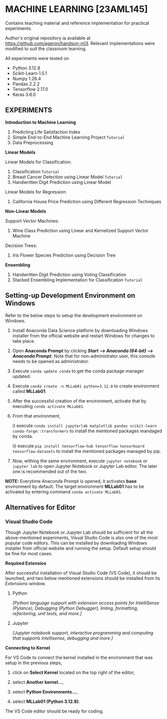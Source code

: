 # MACHINE LEARNING [23AML145]

Contains teaching material and reference implementation for practical experiments.

Author's original repository ia available at https://github.com/ageron/handson-ml3. Relevant implementations were modified to suit the classroom learning. 

All experiments were tested on
- Python 3.12.8
- Scikit-Learn 1.5.1
- Numpy 1.26.4
- Pandas 2.2.2
- Tensorflow 2.17.0
- Keras 3.6.0

## EXPERIMENTS

**Introduction to Machine Learning**
1. Predicting Life Satisfaction Index
2. Simple End-to-End Machine Learning Project `Tutorial`
3. Data Preprocessing

**Linear Models**

Linear Models for Classification:
1. Classification `Tutorial`
2. Breast Cancer Detection using Linear Model `Tutorial`
2. Handwritten Digit Prediction using Linear Model

Linear Models for Regression:
1. California House Price Prediction using Different Regression Techniques

**Non-Linear Models**

Support Vector Machines:
1. Wine Class Prediction using Linear and Kernelized Support Vector Machine

Decision Trees:
1. Iris Flower Species Prediction using Decision Tree

**Ensembling**

1. Handwritten Digit Prediction using Voting Classification
2. Stacked Ensembling Implementation for Classification `Tutorial`


## Setting-up Development Environment on Windows

Refer to the below steps to setup the development environment on Windows.

1. Install Anaconda Data Science platform by downloading Windows installer from the official website and restart Windows for changes to take place.

2. Open **Anaconda Prompt** by clicking _**Start --> Anaconda (64-bit) --> Anaconda Prompt**_. Note that for non-administrator user, this console needs to be opened as administrator.

3. Execute `conda update conda` to get the conda package manager updated.

4. Execute `conda create -n MLLab01 python=3.12.8` to create environment called **MLLab01**.

5. After the successful creation of the environment, activate that by executing `conda activate MLLab01`.

5. From that environment,

    i) execute `conda install jupyterlab matplotlib pandas scikit-learn conda-forge::transformers` to install the mentioned packages mandaged by conda.

    ii) execute `pip install tensorflow-hub tensorflow tensorboard tensorflow-datasets` to install the mentioned packages managed by pip.

6. Now, withing the same environment, execute `jupyter notebook` or `jupyter lab` to open Jupyter Notebook or Jupyter Lab editor. The later one is recommended out of the two.

**NOTE:** Everytime Anaconda Prompt is opened, it activates **base** environment by default. The target environment **MLLab01** has to be activated by entering command `conda activate MLLab01`.


## Alternatives for Editor

### Visual Studio Code

Though Jupyter Notebook or Jupyter Lab should be sufficient for all the above-mentioned experiments, Visual Studio Code is also one of the most popular code editors. This can be installed by downloading Windows installer from official website and running the setup. Default setup should be fine for most cases.

**Required Extensios**

After successful installation of Visual Studio Code (VS Code), it should be launched, and two below mentioned extensions should be installed from its _Extensions_ window.

1. Python 

    _[Python language support with extension access points for IntelliSense (Pylance), Debugging (Python Debugger), linting, formatting, refactoring, unit tests, and more.]_

2. Jupyter

    _[Jupyter notebook support, interactive programming and computing that supports Intellisense, debugging and more.]_

**Connecting to Kernel**

For VS Code to connect the kernel installed in the environment that was setup in the previous steps, 

1. click on **Select Kernel** located on the top right of the editor,

2. select **Another kernel...**,

3. select **Python Environments...**,

4. select **MLLab01 (Python 3.12.8)**.

The VS Code editor should be ready for coding.
